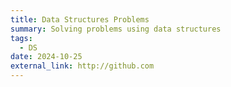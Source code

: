```yaml
---
title: Data Structures Problems
summary: Solving problems using data structures
tags:
  - DS
date: 2024-10-25
external_link: http://github.com
---
```

